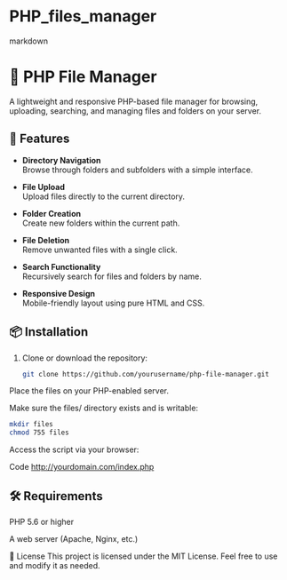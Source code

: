 # PHP_files_manager
markdown
# 📁 PHP File Manager

A lightweight and responsive PHP-based file manager for browsing, uploading, searching, and managing files and folders on your server.

## 🚀 Features

- **Directory Navigation**  
  Browse through folders and subfolders with a simple interface.

- **File Upload**  
  Upload files directly to the current directory.

- **Folder Creation**  
  Create new folders within the current path.

- **File Deletion**  
  Remove unwanted files with a single click.

- **Search Functionality**  
  Recursively search for files and folders by name.

- **Responsive Design**  
  Mobile-friendly layout using pure HTML and CSS.

## 📦 Installation

1. Clone or download the repository:
   ```bash
   git clone https://github.com/yourusername/php-file-manager.git
Place the files on your PHP-enabled server.

Make sure the files/ directory exists and is writable:

```bash
mkdir files
chmod 755 files
```
Access the script via your browser:

Code
http://yourdomain.com/index.php

## 🛠 Requirements
PHP 5.6 or higher

A web server (Apache, Nginx, etc.)

📄 License
This project is licensed under the MIT License. Feel free to use and modify it as needed.
